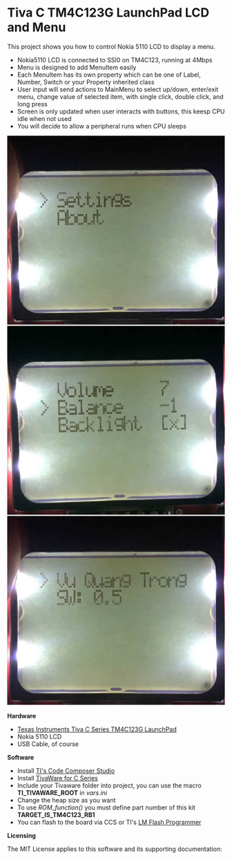 Tiva C TM4C123G LaunchPad LCD and Menu
======================================

This project shows you how to control Nokia 5110 LCD to display a menu.
- Nokia5110 LCD is connected to SSI0 on TM4C123, running at 4Mbps
- Menu is designed to add MenuItem easily
- Each MenuItem has its own property which can be one of Label, Number, Switch or your Property inherited class
- User input will send actions to MainMenu to select up/down, enter/exit menu, change value of selected item, with single click, double click, and long press
- Screen is only updated when user interacts with buttons, this keesp CPU idle when not used
- You will decide to allow a peripheral runs when CPU sleeps

![menu.jpg](./menu.jpg)
![settings.jpg](./settings.jpg)
![about.jpg](./about.jpg)

**Hardware**

- [Texas Instruments Tiva C Series TM4C123G LaunchPad](http://www.ti.com/tool/ek-tm4c123gxl)
- Nokia 5110 LCD
- USB Cable, of course


**Software**

- Install [TI's Code Composer Studio](http://www.ti.com/tool/ccstudio)
- Install [TivaWare for C Series](http://www.ti.com/tool/sw-tm4c)
- Include your Tivaware folder into project, you can use the macro **TI_TIVAWARE_ROOT** in _vars.ini_
- Change the heap size as you want
- To use _ROM_function()_ you must define part number of this kit __TARGET_IS_TM4C123_RB1__
- You can flash to the board via CCS or TI's [LM Flash Programmer](http://www.ti.com/tool/lmflashprogrammer)

**Licensing**

The MIT License applies to this software and its supporting documentation:
